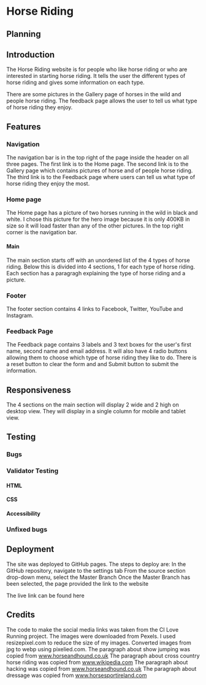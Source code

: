 # Horse Riding

## Planning

## Introduction

The Horse Riding website is for people who like horse riding or who are interested in starting horse riding. It tells the user the different types of horse riding and gives some information on each type.

There are some pictures in the Gallery page of horses in the wild and people horse riding. The feedback page allows the user to tell us what type of horse riding they enjoy.

## Features

### Navigation

The navigation bar is in the top right of the page inside the header on all three pages.
The first link is to the Home page.
The second link is to the Gallery page which contains pictures of horse and of people horse riding.
The third link is to the Feedback page where users can tell us what type of horse riding they enjoy the most.

### Home page

The Home page has a picture of two horses running in the wild in black and white.
I chose this picture for the hero image because it is only 400KB in size so it will load faster than any of the other pictures.
In the top right corner is the navigation bar.

#### Main

The main section starts off with an unordered list of the 4 types of horse riding.
Below this is divided into 4 sections, 1 for each type of horse riding.
Each section has a paragragh explaining the type of horse riding and a picture.

### Footer

The footer section contains 4 links to Facebook, Twitter, YouTube and Instagram.

### Feedback Page

The Feedback page contains 3 labels and 3 text boxes for the user's first name, second name and email address.
It will also have 4 radio buttons allowing them to choose which type of horse riding they like to do.
There is a reset button to clear the form and and Submit button to submit the information.

## Responsiveness

The 4 sections on the main section will display 2 wide and 2 high on desktop view.
They will display in a single column for mobile and tablet view.

## Testing

### Bugs

### Validator Testing

#### HTML

#### CSS

#### Accessibility

### Unfixed bugs

## Deployment

The site was deployed to GitHub pages. The steps to deploy are:
    In the GitHub repository, navigate to the settings tab
    From the source section drop-down menu, select the Master Branch
    Once the Master Branch has been selected, the page provided the link to the website

The live link can be found here 

## Credits

The code to make the social media links was taken from the CI Love Running project.
The images were downloaded from Pexels.
I used resizepixel.com to reduce the size of my images.
Converted images from jpg to webp using pixelied.com.
The paragraph about show jumping was copied from www.horseandhound.co.uk
The paragraph about cross country horse riding was copied from www.wikipedia.com 
The paragraph about hacking was copied from www.horseandhound.co.uk
The paragraph about dressage was copied from www.horsesportireland.com

